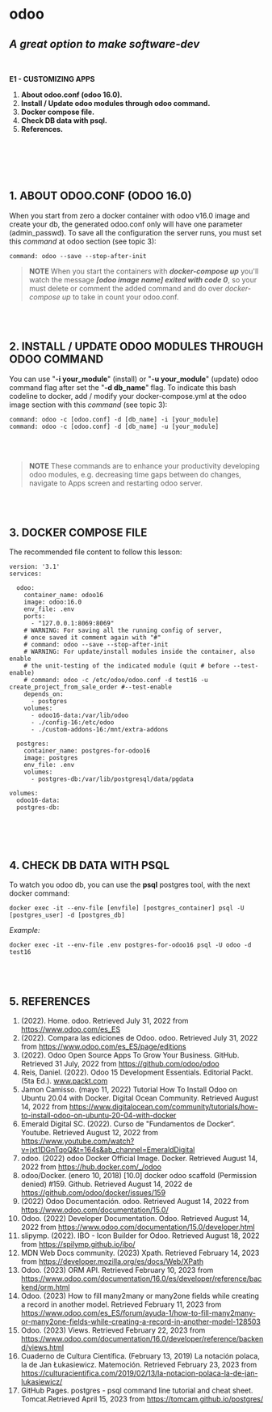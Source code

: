 
**odoo**
========
_A great option to make software-dev_
-------------------------------------
       
<br/>

**E1 - CUSTOMIZING APPS**
1. **About odoo.conf (odoo 16.0).**
2. **Install / Update odoo modules through odoo command.**
3. **Docker compose file.**
4. **Check DB data with psql.**
5. **References.**

<br/><br/><br/><br/>

**1. ABOUT ODOO.CONF (ODOO 16.0)**
----------------------------------

When you start from zero a docker container with odoo v16.0 image and create your db, the generated odoo.conf only will have one parameter (admin_passwd). To save all the configuration the server runs, you must set this _command_ at odoo section (see topic 3):

```docker
command: odoo --save --stop-after-init
```

> **NOTE**
> When you start the containers with _**docker-compose up**_ you'll watch the message _**[odoo image name] exited with code 0**_, so your must delete or comment the added command  and do over _docker-compose up_ to take in count your odoo.conf.


<br/><br/>

**2. INSTALL / UPDATE ODOO MODULES THROUGH ODOO COMMAND**
---------------------------------------------------------

You can use "**-i your_module**" (install) or "**-u your_module**" (update) odoo command flag after set the "**-d db_name**" flag. To indicate this bash codeline to docker, add / modify your docker-compose.yml at the odoo image section with this _command_ (see topic 3):
<br/>

```docker
command: odoo -c [odoo.conf] -d [db_name] -i [your_module]
command: odoo -c [odoo.conf] -d [db_name] -u [your_module]
```
<br/><br/>

> **NOTE**
> These commands are to enhance your productivity developing odoo modules, e.g. decreasing time gaps between do changes, navigate to Apps screen and restarting odoo server.

<br/><br/>

**3. DOCKER COMPOSE FILE**
--------------------------

The recommended file content to follow this lesson:
<br/>

```docker
version: '3.1'
services:
  
  odoo:
    container_name: odoo16
    image: odoo:16.0
    env_file: .env
    ports:
      - "127.0.0.1:8069:8069"
    # WARNING: For saving all the running config of server,
    # once saved it comment again with "#"
    # command: odoo --save --stop-after-init
    # WARNING: For update/install modules inside the container, also enable 
    # the unit-testing of the indicated module (quit # before --test-enable)
    # command: odoo -c /etc/odoo/odoo.conf -d test16 -u create_project_from_sale_order #--test-enable
    depends_on:
      - postgres
    volumes:
      - odoo16-data:/var/lib/odoo
      - ./config-16:/etc/odoo
      - ./custom-addons-16:/mnt/extra-addons

  postgres:
    container_name: postgres-for-odoo16
    image: postgres
    env_file: .env
    volumes:
      - postgres-db:/var/lib/postgresql/data/pgdata

volumes:
  odoo16-data:
  postgres-db:
```
<br/><br/><br/>

**4. CHECK DB DATA WITH PSQL**
------------------------------

To watch you odoo db, you can use the **psql** postgres tool, with the next docker command:
```
docker exec -it --env-file [envfile] [postgres_container] psql -U [postgres_user] -d [postgres_db]
```

_Example:_

```
docker exec -it --env-file .env postgres-for-odoo16 psql -U odoo -d test16
```

<br/><br/>

**5. REFERENCES**
-----------------

1. (2022). Home. odoo. Retrieved July 31, 2022 from https://www.odoo.com/es_ES 
2. (2022). Compara las ediciones de Odoo. odoo. Retrieved July 31, 2022 from https://www.odoo.com/es_ES/page/editions 
3. (2022). Odoo Open Source Apps To Grow Your Business. GitHub. Retrieved 31 July, 2022 from https://github.com/odoo/odoo 
4. Reis, Daniel. (2022). Odoo 15 Development Essentials. Editorial Packt. (5ta Ed.). www.packt.com
5. Jamon Camisso. (mayo 11, 2022) Tutorial How To Install Odoo on Ubuntu 20.04 with Docker. Digital Ocean Community. Retrieved August 14, 2022 from https://www.digitalocean.com/community/tutorials/how-to-install-odoo-on-ubuntu-20-04-with-docker
6. Emerald Digital SC. (2022). Curso de "Fundamentos de Docker“. Youtube. Retrieved August 12, 2022 from https://www.youtube.com/watch?v=jxt1DGnTqoQ&t=164s&ab_channel=EmeraldDigital 
7. odoo. (2022) odoo Docker Official Image. Docker. Retrieved August 14, 2022 from https://hub.docker.com/_/odoo 
8. odoo/Docker. (enero 10, 2018) [10.0] docker odoo scaffold (Permission denied) #159. Github. Retrieved August 14, 2022 de  https://github.com/odoo/docker/issues/159 
9. (2022) Odoo Documentación. odoo. Retrieved August 14, 2022 from https://www.odoo.com/documentation/15.0/ 
10. Odoo. (2022) Developer Documentation. Odoo. Retrieved August 14, 2022 from https://www.odoo.com/documentation/15.0/developer.html 
11. slipymp. (2022). IBO - Icon Builder for Odoo. Retrieved August 18, 2022 from https://spilymp.github.io/ibo/
12. MDN Web Docs community. (2023) Xpath. Retrieved February 14, 2023 from https://developer.mozilla.org/es/docs/Web/XPath
13. Odoo. (2023) ORM API. Retrieved February 10, 2023 from https://www.odoo.com/documentation/16.0/es/developer/reference/backend/orm.html
14. Odoo. (2023) How to fill many2many or many2one fields while creating a record in another model. Retrieved February 11, 2023 from https://www.odoo.com/es_ES/forum/ayuda-1/how-to-fill-many2many-or-many2one-fields-while-creating-a-record-in-another-model-128503
15. Odoo. (2023) Views. Retrieved February 22, 2023 from https://www.odoo.com/documentation/16.0/developer/reference/backend/views.html
16. Cuaderno de Cultura Científica. (February 13, 2019) La notación polaca, la de Jan Łukasiewicz. Matemoción.  Retrieved February 23, 2023 from https://culturacientifica.com/2019/02/13/la-notacion-polaca-la-de-jan-lukasiewicz/
17. GitHub Pages. postgres - psql command line tutorial and cheat sheet. Tomcat.Retrieved April 15, 2023 from https://tomcam.github.io/postgres/

